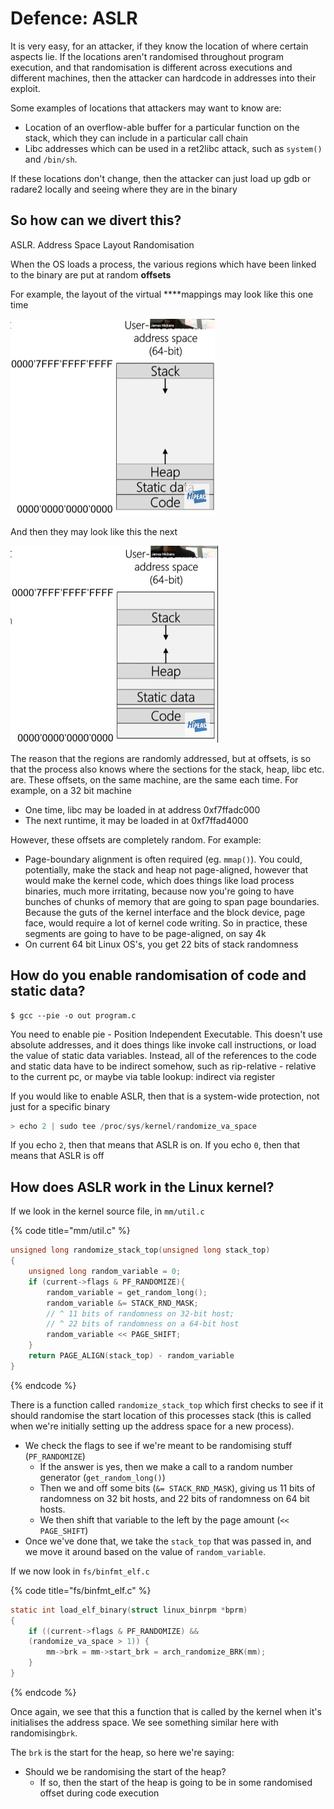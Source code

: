 # Defence: ASLR

It is very easy, for an attacker, if they know the location of where certain aspects lie. If the locations aren't randomised throughout program execution, and that randomisation is different across executions and different machines, then the attacker can hardcode in addresses into their exploit.

Some examples of locations that attackers may want to know are:

* Location of an overflow-able buffer for a particular function on the stack, which they can include in a particular call chain
* Libc addresses which can be used in a ret2libc attack, such as `system()` and `/bin/sh`. 

If these locations don't change, then the attacker can just load up gdb or radare2 locally and seeing where they are in the binary

## So how can we divert this?

ASLR. Address Space Layout Randomisation

When the OS loads a process, the various regions which have been linked to the binary are put at random **offsets**

For example, the layout of the virtual ****mappings may look like this one time

![](../.gitbook/assets/aslr_1.png)

And then they may look like this the next

![](../.gitbook/assets/aslr_2.png)

The reason that the regions are randomly addressed, but at offsets, is so that the process also knows where the sections for the stack, heap, libc etc. are. These offsets, on the same machine, are the same each time. For example, on a 32 bit machine

* One time, libc may be loaded in at address 0xf7ffadc000
* The next runtime, it may be loaded in at 0xf7ffad4000

However, these offsets are completely random. For example:

* Page-boundary alignment is often required \(eg. `mmap()`\). You could, potentially, make the stack and heap not page-aligned, however that would make the kernel code, which does things like load process binaries, much more irritating, because now you're going to have bunches of chunks of memory that are going to span page boundaries. Because the guts of the kernel interface and the block device, page face, would require a lot of kernel code writing. So in practice, these segments are going to have to be page-aligned, on say 4k
* On current 64 bit Linux OS's, you get 22 bits of stack randomness

## How do you enable randomisation of code and static data?

```text
$ gcc --pie -o out program.c
```

You need to enable pie - Position Independent Executable. This doesn't use absolute addresses, and it does things like invoke call instructions, or load the value of static data variables. Instead, all of the references to the code and static data have to be indirect somehow, such as rip-relative - relative to the current pc, or maybe via table lookup: indirect via register

If you would like to enable ASLR, then that is a system-wide protection, not just for a specific binary

```c
> echo 2 | sudo tee /proc/sys/kernel/randomize_va_space
```

If you echo `2`, then that means that ASLR is on. If you echo `0`, then that means that ASLR is off

## How does ASLR work in the Linux kernel?

If we look in the kernel source file, in `mm/util.c`

{% code title="mm/util.c" %}
```c
unsigned long randomize_stack_top(unsigned long stack_top)
{
    unsigned long random_variable = 0;
    if (current->flags & PF_RANDOMIZE){
        random_variable = get_random_long();
        random_variable &= STACK_RND_MASK; 
        // ^ 11 bits of randomness on 32-bit host; 
        // ^ 22 bits of randomness on a 64-bit host
        random_variable << PAGE_SHIFT;
    }
    return PAGE_ALIGN(stack_top) - random_variable
}
```
{% endcode %}

There is a function called `randomize_stack_top` which first checks to see if it should randomise the start location of this processes stack \(this is called when we're initially setting up the address space for a new process\). 

* We check the flags to see if we're meant to be randomising stuff \(`PF_RANDOMIZE`\)
  * If the answer is yes, then we make a call to a random number generator \(`get_random_long()`\)
  * Then we and off some bits \(`&= STACK_RND_MASK`\), giving us 11 bits of randomness on 32 bit hosts, and 22 bits of randomness on 64 bit hosts.
  * We then shift that variable to the left by the page amount \(`<< PAGE_SHIFT`\)
* Once we've done that, we take the `stack_top` that was passed in, and we move it around based on the value of `random_variable`.

If we now look in `fs/binfmt_elf.c`

{% code title="fs/binfmt\_elf.c" %}
```c
static int load_elf_binary(struct linux_binrpm *bprm)
{
    if ((current->flags & PF_RANDOMIZE) && 
    (randomize_va_space > 1)) {
        mm->brk = mm->start_brk = arch_randomize_BRK(mm);
    }
}
```
{% endcode %}

Once again, we see that this a function that is called by the kernel when it's initialises the address space. We see something similar here with randomising`brk`.

The `brk` is the start for the heap, so here we're saying:

* Should we be randomising the start of the heap?
  * If so, then the start of the heap is going to be in some randomised offset during code execution

